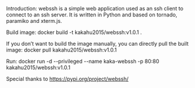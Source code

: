 Introduction:
webssh is a simple web application used as an ssh client to connect to an ssh server. It is written in Python and based on tornado, paramiko and xterm.js.


Build image:
docker build -t kakahu2015/webssh:v1.0.1 .

If you don’t want to build the image manually, you can directly pull the built image:
docker pull kakahu2015/webssh:v1.0.1

Run:
docker run -d --privileged --name kaka-webssh -p 80:80 kakahu2015/webssh:v1.0.1

Special thanks to https://pypi.org/project/webssh/



